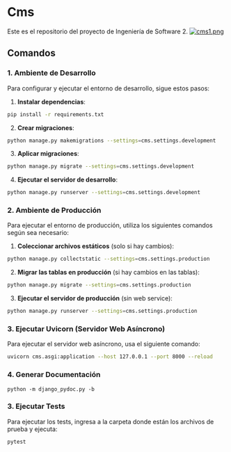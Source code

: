 # Cms
Este es el repositorio del proyecto de Ingeniería de Software 2.
[![cms1.png](https://i.postimg.cc/SNT6j6TQ/cms1.png)](https://postimg.cc/mt9z5HWK)
## Comandos

### 1. **Ambiente de Desarrollo**
Para configurar y ejecutar el entorno de desarrollo, sigue estos pasos:
1. **Instalar dependencias**:
```BASH
pip install -r requirements.txt
```
2. **Crear migraciones**:
```bash
python manage.py makemigrations --settings=cms.settings.development
```
3. **Aplicar migraciones**:
```bash
python manage.py migrate --settings=cms.settings.development 
```
4. **Ejecutar el servidor de desarrollo**:
```bash
python manage.py runserver --settings=cms.settings.development 
```
### 2. **Ambiente de Producción**
Para ejecutar el entorno de producción, utiliza los siguientes comandos según sea necesario:
1. **Coleccionar archivos estáticos** (solo si hay cambios):
```bash
python manage.py collectstatic --settings=cms.settings.production
```
2. **Migrar las tablas en producción** (si hay cambios en las tablas):
```bash
python manage.py migrate --settings=cms.settings.production 
```
3. **Ejecutar el servidor de producción** (sin web service):
```bash
python manage.py runserver --settings=cms.settings.production  
```
### 3. **Ejecutar Uvicorn (Servidor Web Asíncrono)**
Para ejecutar el servidor web asíncrono, usa el siguiente comando:

```bash
uvicorn cms.asgi:application --host 127.0.0.1 --port 8000 --reload 
```
### 4. **Generar Documentación**
```
python -m django_pydoc.py -b 
```
### 3. **Ejecutar Tests**
Para ejecutar los tests, ingresa a la carpeta donde están los archivos de prueba y ejecuta:
```bash
pytest
``` 
